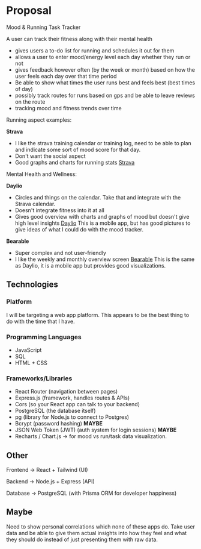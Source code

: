 ---
---
# Proposal

Mood & Running Task Tracker

A user can track their fitness along with their mental health

- gives users a to-do list for running and schedules it out for them
- allows a user to enter mood/energy level each day whether they run or not
- gives feedback however often (by the week or month) based on how the user feels each day over that time period
- Be able to show what times the user runs best and feels best (best times of day)
- possibly track routes for runs based on gps and be able to leave reviews on the route
- tracking mood and fitness trends over time

Running aspect examples: 

**Strava**
- I like the strava training calendar or training log, need to be able to plan and indicate some sort of mood score for that day.
- Don't want the social aspect
- Good graphs and charts for running stats
[Strava](https://www.strava.com/dashboard)

Mental Health and Wellness:

**Daylio**
- Circles and things on the calendar. Take that and integrate with the Strava calendar.
- Doesn't integrate fitness into it at all
- Gives good overview with charts and graphs of mood but doesn't give high level insights
[Daylio](https://daylio.net/) This is a mobile app, but has good pictures to give ideas of what I could do with the mood tracker.

**Bearable**
  - Super complex and not user-friendly
  - I like the weekly and monthly overview screen
[Bearable](https://bearable.app/) This is the same as Daylio, it is a mobile app but provides good visualizations.

## Technologies

### Platform 
I will be targeting a web app platform. This appears to be the best thing to do with the time that I have.

### Programming Languages
- JavaScript
- SQL
- HTML + CSS

### Frameworks/Libraries
- React Router (navigation between pages)
- Express.js (framework, handles routes & APIs)
- Cors (so your React app can talk to your backend)
- PostgreSQL (the database itself)
- pg (library for Node.js to connect to Postgres)
- Bcrypt (password hashing) **MAYBE**
- JSON Web Token (JWT) (auth system for login sessions) **MAYBE**
- Recharts / Chart.js → for mood vs run/task data visualization.

## Other

Frontend → React + Tailwind (UI)

Backend → Node.js + Express (API)

Database → PostgreSQL (with Prisma ORM for developer happiness)

## Maybe
Need to show personal correlations which none of these apps do. Take user data and be able to give them actual insights into how they feel and what they should do instead of just presenting them with raw data.
